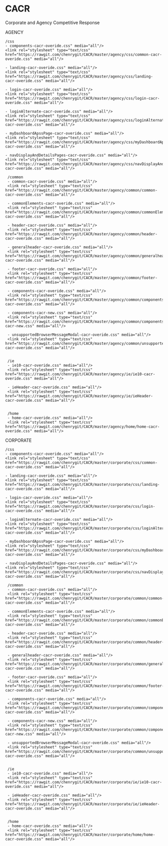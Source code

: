# CACR
Corporate and Agency Competitive Response


AGENCY

    /css
    - components-cacr-overide.css" media="all"/>
    <link rel="stylesheet" type="text/css" href="https://rawgit.com/chenrygit/CACR/master/agency/css/common-cacr-overide.css" media="all"/>

    - landing-cacr-overide.css" media="all"/>
    <link rel="stylesheet" type="text/css" href="https://rawgit.com/chenrygit/CACR/master/agency/css/landing-cacr-overide.css" media="all"/>

    - login-cacr-overide.css" media="all"/>
    <link rel="stylesheet" type="text/css" href="https://rawgit.com/chenrygit/CACR/master/agency/css/login-cacr-overide.css" media="all"/>

    - loginAlternate-cacr-overide.css" media="all"/>
    <link rel="stylesheet" type="text/css" href="https://rawgit.com/chenrygit/CACR/master/agency/css/loginAlternate-cacr-overide.css" media="all"/>

    - myDashboardApssPage-cacr-overide.css" media="all"/>
    <link rel="stylesheet" type="text/css" href="https://rawgit.com/chenrygit/CACR/master/agency/css/myDashboardApssPage-cacr-overide.css" media="all"/>

    - navDisplayAndDetailsPages-cacr-overide.css" media="all"/>
    <link rel="stylesheet" type="text/css" href="https://rawgit.com/chenrygit/CACR/master/agency/css/navDisplayAndDetailsPages-cacr-overide.css" media="all"/>

     /common
     - common-cacr-overide.css" media="all"/>
     <link rel="stylesheet" type="text/css" href="https://rawgit.com/chenrygit/CACR/master/agency/common/common-cacr-overide.css" media="all"/>

     - commonElements-cacr-overide.css" media="all"/>
     <link rel="stylesheet" type="text/css" href="https://rawgit.com/chenrygit/CACR/master/agency/common/commonElements-cacr-overide.css" media="all"/>

     - header-cacr-overide.css" media="all"/>
     <link rel="stylesheet" type="text/css" href="https://rawgit.com/chenrygit/CACR/master/agency/common/header-cacr-overide.css" media="all"/>

     - generalheader-cacr-overide.css" media="all"/>
     <link rel="stylesheet" type="text/css" href="https://rawgit.com/chenrygit/CACR/master/agency/common/generalheader-cacr-overide.css" media="all"/>

     - footer-cacr-overide.css" media="all"/>
     <link rel="stylesheet" type="text/css" href="https://rawgit.com/chenrygit/CACR/master/agency/common/footer-cacr-overide.css" media="all"/>

     - components-cacr-overide.css" media="all"/>
     <link rel="stylesheet" type="text/css" href="https://rawgit.com/chenrygit/CACR/master/agency/common/components-cacr-overide.css" media="all"/>

     - components-cacr-new.css" media="all"/>
     <link rel="stylesheet" type="text/css" href="https://rawgit.com/chenrygit/CACR/master/agency/common/components-cacr-new.css" media="all"/>

     - unsupportedBrowserMessageModal-cacr-overide.css" media="all"/>
     <link rel="stylesheet" type="text/css" href="https://rawgit.com/chenrygit/CACR/master/agency/common/unsupportedBrowserMessageModal-cacr-overide.css" media="all"/>


     /ie
     - ie10-cacr-overide.css" media="all"/>
     <link rel="stylesheet" type="text/css" href="https://rawgit.com/chenrygit/CACR/master/agency/ie/ie10-cacr-overide.css" media="all"/>

     - ieHeader-cacr-overide.css" media="all"/>
     <link rel="stylesheet" type="text/css" href="https://rawgit.com/chenrygit/CACR/master/agency/ie/ieHeader-cacr-overide.css" media="all"/>


     /home
     - home-cacr-overide.css" media="all"/>
     <link rel="stylesheet" type="text/css" href="https://rawgit.com/chenrygit/CACR/master/agency/home/home-cacr-overide.css" media="all"/>



CORPORATE

    /css
    - components-cacr-overide.css" media="all"/>
    <link rel="stylesheet" type="text/css" href="https://rawgit.com/chenrygit/CACR/master/corporate/css/common-cacr-overide.css" media="all"/>

    - landing-cacr-overide.css" media="all"/>
    <link rel="stylesheet" type="text/css" href="https://rawgit.com/chenrygit/CACR/master/corporate/css/landing-cacr-overide.css" media="all"/>

    - login-cacr-overide.css" media="all"/>
    <link rel="stylesheet" type="text/css" href="https://rawgit.com/chenrygit/CACR/master/corporate/css/login-cacr-overide.css" media="all"/>

    - loginAlternate-cacr-overide.css" media="all"/>
    <link rel="stylesheet" type="text/css" href="https://rawgit.com/chenrygit/CACR/master/corporate/css/loginAlternate-cacr-overide.css" media="all"/>

    - myDashboardApssPage-cacr-overide.css" media="all"/>
    <link rel="stylesheet" type="text/css" href="https://rawgit.com/chenrygit/CACR/master/corporate/css/myDashboardApssPage-cacr-overide.css" media="all"/>

    - navDisplayAndDetailsPages-cacr-overide.css" media="all"/>
    <link rel="stylesheet" type="text/css" href="https://rawgit.com/chenrygit/CACR/master/corporate/css/navDisplayAndDetailsPages-cacr-overide.css" media="all"/>

     /common
     - common-cacr-overide.css" media="all"/>
     <link rel="stylesheet" type="text/css" href="https://rawgit.com/chenrygit/CACR/master/corporate/common/common-cacr-overide.css" media="all"/>

     - commonElements-cacr-overide.css" media="all"/>
     <link rel="stylesheet" type="text/css" href="https://rawgit.com/chenrygit/CACR/master/corporate/common/commonElements-cacr-overide.css" media="all"/>

     - header-cacr-overide.css" media="all"/>
     <link rel="stylesheet" type="text/css" href="https://rawgit.com/chenrygit/CACR/master/corporate/common/header-cacr-overide.css" media="all"/>

     - generalheader-cacr-overide.css" media="all"/>
     <link rel="stylesheet" type="text/css" href="https://rawgit.com/chenrygit/CACR/master/corporate/common/generalheader-cacr-overide.css" media="all"/>

     - footer-cacr-overide.css" media="all"/>
     <link rel="stylesheet" type="text/css" href="https://rawgit.com/chenrygit/CACR/master/corporate/common/footer-cacr-overide.css" media="all"/>

     - components-cacr-overide.css" media="all"/>
     <link rel="stylesheet" type="text/css" href="https://rawgit.com/chenrygit/CACR/master/corporate/common/components-cacr-overide.css" media="all"/>

     - components-cacr-new.css" media="all"/>
     <link rel="stylesheet" type="text/css" href="https://rawgit.com/chenrygit/CACR/master/corporate/common/components-cacr-new.css" media="all"/>

     - unsupportedBrowserMessageModal-cacr-overide.css" media="all"/>
     <link rel="stylesheet" type="text/css" href="https://rawgit.com/chenrygit/CACR/master/corporate/common/unsupportedBrowserMessageModal-cacr-overide.css" media="all"/>


     /ie
     - ie10-cacr-overide.css" media="all"/>
     <link rel="stylesheet" type="text/css" href="https://rawgit.com/chenrygit/CACR/master/corporate/ie/ie10-cacr-overide.css" media="all"/>

     - ieHeader-cacr-overide.css" media="all"/>
     <link rel="stylesheet" type="text/css" href="https://rawgit.com/chenrygit/CACR/master/corporate/ie/ieHeader-cacr-overide.css" media="all"/>


     /home
     - home-cacr-overide.css" media="all"/>
     <link rel="stylesheet" type="text/css" href="https://rawgit.com/chenrygit/CACR/master/corporate/home/home-cacr-overide.css" media="all"/>

